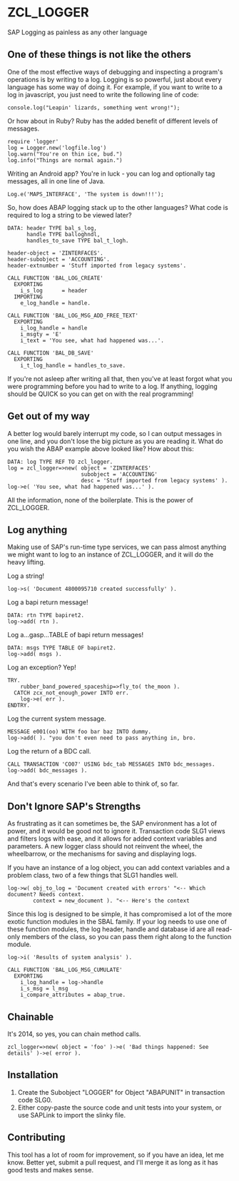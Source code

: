 # ZCL_LOGGER

SAP Logging as painless as any other language

## One of these things is not like the others

One of the most effective ways of debugging and inspecting a program's operations is by writing to a log.  Logging is so powerful, just about every language has some way of doing it.  For example, if you want to write to a log in javascript, you just need to write the following line of code:

    console.log("Leapin' lizards, something went wrong!");

Or how about in Ruby? Ruby has the added benefit of different levels of messages.

    require 'logger'
    log = Logger.new('logfile.log')
    log.warn("You're on thin ice, bud.")
    log.info("Things are normal again.")

Writing an Android app? You're in luck - you can log and optionally tag messages, all in one line of Java.

    Log.e('MAPS_INTERFACE', 'The system is down!!!');

So, how does ABAP logging stack up to the other languages? What code is required to log a string to be viewed later?

    DATA: header TYPE bal_s_log,
          handle TYPE balloghndl,
          handles_to_save TYPE bal_t_logh.
    
    header-object = 'ZINTERFACES'.
    header-subobject = 'ACCOUNTING'.
    header-extnumber = 'Stuff imported from legacy systems'.
    
    CALL FUNCTION 'BAL_LOG_CREATE'
      EXPORTING
        i_s_log      = header
      IMPORTING
        e_log_handle = handle.
    
    CALL FUNCTION 'BAL_LOG_MSG_ADD_FREE_TEXT'
      EXPORTING
        i_log_handle = handle
        i_msgty = 'E'
        i_text = 'You see, what had happened was...'.

    CALL FUNCTION 'BAL_DB_SAVE'
      EXPORTING
        i_t_log_handle = handles_to_save.

If you're not asleep after writing all that, then you've at least forgot what you were programming before you had to write to a log.  If anything, logging should be QUICK so you can get on with the real programming!

## Get out of my way

A better log would barely interrupt my code, so I can output messages in one line, and you don't lose the big picture as you are reading it. What do you wish the ABAP example above looked like?  How about this:

    DATA: log TYPE REF TO zcl_logger.
    log = zcl_logger=>new( object = 'ZINTERFACES'
                           subobject = 'ACCOUNTING'
                           desc = 'Stuff imported from legacy systems' ).
    log->e( 'You see, what had happened was...' ).

All the information, none of the boilerplate. This is the power of ZCL_LOGGER.

## Log anything

Making use of SAP's run-time type services, we can pass almost anything we might want to log to an instance of ZCL_LOGGER, and it will do the heavy lifting.

Log a string!

    log->s( 'Document 4800095710 created successfully' ).

Log a bapi return message!

    DATA: rtn TYPE bapiret2.
    log->add( rtn ).

Log a...gasp...TABLE of bapi return messages!

    DATA: msgs TYPE TABLE OF bapiret2.
    log->add( msgs ).

Log an exception? Yep!

    TRY.
        rubber_band_powered_spaceship=>fly_to( the_moon ).
      CATCH zcx_not_enough_power INTO err.
        log->e( err ).
    ENDTRY.

Log the current system message.

    MESSAGE e001(oo) WITH foo bar baz INTO dummy.
    log->add( ). "you don't even need to pass anything in, bro.

Log the return of a BDC call.

    CALL TRANSACTION 'CO07' USING bdc_tab MESSAGES INTO bdc_messages.
    log->add( bdc_messages ).

And that's every scenario I've been able to think of, so far.

## Don't Ignore SAP's Strengths

As frustrating as it can sometimes be, the SAP environment has a lot of power, and it would be good not to ignore it.  Transaction code SLG1 views and filters logs with ease, and it allows for added context variables and parameters. A new logger class should not reinvent the wheel, the wheelbarrow, or the mechanisms for saving and displaying logs.

If you have an instance of a log object, you can add context variables and a problem class, two of a few things that SLG1 handles well.

    log->w( obj_to_log = 'Document created with errors' "<-- Which document? Needs context.
            context = new_document ). "<-- Here's the context

Since this log is designed to be simple, it has compromised a lot of the more exotic function modules in the SBAL family. If your log needs to use one of these function modules, the log header, handle and database id are all read-only members of the class, so you can pass them right along to the function module.

    log->i( 'Results of system analysis' ).

    CALL FUNCTION 'BAL_LOG_MSG_CUMULATE'
      EXPORTING
        i_log_handle = log->handle
        i_s_msg = l_msg
        i_compare_attributes = abap_true.

## Chainable

It's 2014, so yes, you can chain method calls.

    zcl_logger=>new( object = 'foo' )->e( 'Bad things happened: See details' )->e( error ).

## Installation

1. Create the Subobject "LOGGER" for Object "ABAPUNIT" in transaction code SLG0.
2. Either copy-paste the source code and unit tests into your system, or use SAPLink to import the slinky file.

## Contributing

This tool has a lot of room for improvement, so if you have an idea, let me know.  Better yet, submit a pull request, and I'll merge it as long as it has good tests and makes sense.
